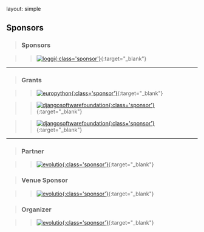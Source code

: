 layout: simple

## Sponsors

<div markdown="1" class="row">



<div markdown="1" class="col-12 flex-sponsors-organizer">


> ### Sponsors

> > [![loggi](/static/images/sponsors/loggi.png){:class='sponsor'}](https://www.loggi.com/){:target="_blank"}


</div>

<div markdown="1" class="col-12 flex-sponsors-organizer">

<hr class="pink-line">

> ### Grants

<div markdown="1" class="row col-12">
<div markdown="1" class="col-12 col-md-4 pt-5">

> > [![europython](/static/images/sponsors/eps.png){:class='sponsor'}](https://www.europython-society.org/){:target="_blank"}

</div>

<div markdown="1" class="col-12 col-md-4 pt-5">

> > [![djangosoftwarefoundation](/static/images/sponsors/dsf.png){:class='sponsor'}](https://www.djangoproject.com/){:target="_blank"}

</div>
<div markdown="1" class="col-12 col-md-4 pt-5">

> > [![djangosoftwarefoundation](/static/images/sponsors/dsf.png){:class='sponsor'}](https://www.djangoproject.com/){:target="_blank"}
 
</div>
</div>


</div>

<hr class="purple-line">

<div markdown="1" class="col-12 col-md-4 pt-5 sponsors-others">

> ### Partner

> > [![evolutio](/static/images/sponsors/evolutio.png){:class='sponsor'}](https://evolutio.pt/){:target="_blank"}

</div>

<div markdown="1" class="col-12 col-md-4 pt-5 sponsors-others">

> ### Venue Sponsor

> > [![evolutio](/static/images/sponsors/evolutio.png){:class='sponsor'}](https://evolutio.pt/){:target="_blank"}


</div>

<div markdown="1" class="col-12 col-md-4 pt-5 sponsors-others">

> ### Organizer

> > [![evolutio](/static/images/sponsors/evolutio.png){:class='sponsor'}](https://evolutio.pt/){:target="_blank"}

</div>
